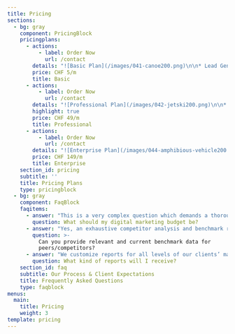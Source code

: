 ```yaml
---
title: Pricing
sections:
  - bg: gray
    component: PricingBlock
    pricingplans:
      - actions:
          - label: Order Now
            url: /contact
        details: "![Basic Plan](/images/041-canoe200.png)\n\n* Lead Generation Page\r\n* Facebook Advertising\r\n* Weekly Facebook Posts\r\n* Analytics & Reporting\r\n* Facebook Advertising"
        price: CHF 5/m
        title: Basic
      - actions:
          - label: Order Now
            url: /contact
        details: "![Professional Plan](/images/042-jetski200.png)\n\n* 7 Page Website\r\n* Advanced Social Media Branding\r\n* Facebook Advertising\r\n* Google Adwords\r\n* Email Marketing"
        highlight: true
        price: CHF 49/m
        title: Professional
      - actions:
          - label: Order Now
            url: /contact
        details: "![Enterprise Plan](/images/044-amphibious-vehicle200.png)\n\n* Advanced Social Media Marketing\r\n* Google Adwords\r\n* Facebook Ads\r\n* Advanced Email Marketing\r\n* Search Engine Optimisation"
        price: CHF 149/m
        title: Enterprise
    section_id: pricing
    subtitle: ''
    title: Pricing Plans
    type: pricingblock
  - bg: gray
    component: FaqBlock
    faqitems:
      - answer: "This is a very complex question which demands a thorough answer. \r\n\nBut, before we provide marketing budget recommendations, let's define it: Your marketing budget refers to all costs for marketing, advertising, public relations, event marketing, and anything else you might leverage to promote the brand and drive revenue.\r\n\nBased on the latest research, our expert opinions, and years of marketing experience, we, generally, recommend:\r\n\n**You should spend 2 to 5 percent of your sales revenue on marketing.**"
        question: What should my digital marketing budget be?
      - answer: "Yes, an exhaustive competitor analysis and benchmark report is a mandatory initiative/service for all new client programs.\r\n\n\rWe leverage best-in-class tools like Google Analytics, Google Trends, Ahref, SEM Rush, Raven Tools, Moz, ScreamingFrog, Majestic, Sprout Social, Spyfu, SearchMetrics, and more to deliver comprehensive peer analysis, audit reports, forecasting, and future strategy planning."
        question: >-
          Can you provide relevant and current benchmark data for
          peers/competitors?
      - answer: "We customize reports for all levels of our clients’ marketing teams.\r\n\n\rEach of your stakeholders has varying levels of interest in each marketing program and, thus, varying KPI’s for which they need reporting. For this reason, we provide tailor made reports for each client that suits their exact reporting needs.."
        question: What kind of reports will I receive?
    section_id: faq
    subtitle: Our Process & Client Expectations
    title: Frequently Asked Questions
    type: faqblock
menus:
  main:
    title: Pricing
    weight: 3
template: pricing
---
```


